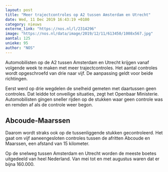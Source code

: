 ```yaml
---
layout: post
title: "Meer trajectcontroles op A2 tussen Amsterdam en Utrecht"
date: Wed, 11 Dec 2019 16:43:19 +0100
category: nieuws
externe_link: "https://nos.nl/l/2314296"
image: "https://nos.nl/data/image/2019/12/11/613450/1008x567.jpg"
aantal: 125
unieke: 95
author: "NOS"
---
```


<p>Automobilisten op de A2 tussen Amsterdam en Utrecht krijgen vanaf volgende week te maken met meer trajectcontroles. Het aantal controles wordt opgeschroefd van drie naar vijf. De aanpassing geldt voor beide richtingen.</p>
<p>Eerst werd op drie wegdelen de snelheid gemeten met daartussen geen controles. Dat leidde tot onveilige situaties, zegt het Openbaar Ministerie. Automobilisten gingen sneller rijden op de stukken waar geen controle was en remden af als de controle weer begon.</p>
<h2>Abcoude-Maarssen</h2>
<p>Daarom wordt straks ook op de tussenliggende stukken gecontroleerd. Het gaat om vijf aaneengesloten controles tussen de afritten Abcoude en Maarssen, een afstand van 15 kilometer.</p>
<p>Op de snelweg tussen Amsterdam en Utrecht worden de meeste boetes uitgedeeld van heel Nederland. Van mei tot en met augustus waren dat er bijna 160.000.</p>
